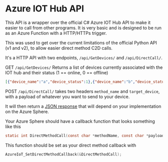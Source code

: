 # Azure IOT Hub API
This API is a wrapper over the official C# Azure IOT Hub API to make it easier to call from other programs. It is very basic and is designed to be run as an Azure Function with a HTTP/HTTPs trigger.

This was used to get over the current limitations of the official Python API (v1 and v2), to allow easier direct method C2D calls.

It's a HTTP API with two endpoints, ```/api/GetDevices/``` and ```/api/DirectCall/```.

GET ```/api/GetDevices/``` Returns a list of devices currently associated with the IOT hub and their status (1 == online, 0 == offline)
```json
[{"device_name":"a","device_status":1},{"device_name":"b","device_status":0}]
```
POST ```/api/DirectCall/``` takes two headers ```method_name``` and ```target_device```, with a payload of whatever you want to send to your device.

It will then return a [JSON response](https://docs.microsoft.com/en-us/azure/iot-hub/iot-hub-devguide-direct-methods#invoke-a-direct-method-from-a-back-end-app) that will depend on your implementation on the Azure Sphere.

Your Azure Sphere should have a callback function that looks something like this
```C 
static int DirectMethodCall(const char *methodName, const char *payload, size_t payloadSize, char **responsePayload, size_t *responsePayloadSize)
```
This function should be set as your direct method callback with
```C 
AzureIoT_SetDirectMethodCallback(&DirectMethodCall);
```



